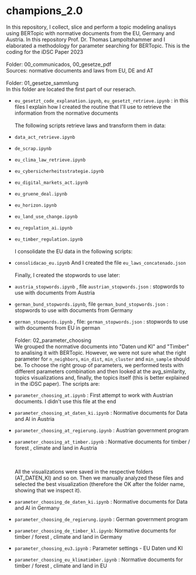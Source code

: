 # champions_2.0
In this repository, I collect, slice and perform a topic modeling analisys using BERTopic with normative documents from the EU, Germany and Austria. In this repository Prof. Dr. Thomas Lampoltshammer and I elaborated a methodology for parameter searching for BERTopic. This is the coding for the iDSC Paper 2023
<br><br>
Folder: 00_communicados, 00_gesetze_pdf<br>
Sources: normative documents and laws from EU, DE and AT
<br><br>
Folder: 01_gesetze_sammlung<br>
In this folder are located the first part of our reserach. 
- ```eu_gesetzt_code_explanation.ipynb```, ```eu_gesetzt_retrieve.ipynb``` : in this files I explain how I created the routine that I'll use to retrieve the information from the normative documents
<br><br>
The following scripts retrieve laws and transform them in data:
- ```data_act_retrieve.ipynb```
- ```de_scrap.ipynb```
- ```eu_clima_law_retrieve.ipynb```
- ```eu_cybersicherheitsstrategie.ipynb```
- ```eu_digital_markets_act.ipynb```
- ```eu_gruene_deal.ipynb```
- ```eu_horizon.ipynb```
- ```eu_land_use_change.ipynb```
- ```eu_regulation_ai.ipynb```
- ```eu_timber_regulation.ipynb```
<br><br>
I consolidate the EU data in the following scripts:
- ```consolidacao_eu.ipynb```
And I created the file ```eu_laws_concatenado.json```
<br><br>Finally, I created the stopwords to use later:
- ```austria_stopwords.ipynb``` , file ```austrian_stopwords.json``` : stopwords to use with documents from Austria
- ```german_bund_stopwords.ipynb```, file ```german_bund_stopwords.json``` : stopwords to use with documents from Germany
- ```german_stopwords.ipynb``` , file: ```german_stopwords.json``` : stopwords to use with documents from EU in german
<br><br>
Folder: 02_parameter_choosing <br>
We grouped the normative documents into "Daten und KI" and "Timber" to analising it with BERTopic. However, we were not sure what the right parameter for ```n_neighbors```, ```min_dist```, ```min_cluster``` and ```min_sample``` should be. To choose the right group of parameters, we performed tests with different parameters combination and then looked at the avg_similarity, topics visualizations and, finally, the topics itself (this is better explained in the iDSC paper). The scripts are:
- ```parameter_choosing_at.ipynb``` : First attempt to work with Austrian documents. I didn't use this file at the end
- ```parameter_choosing_at_daten_ki.ipynb``` : Normative documents for Data and AI in Austria
- ```parameter_choosing_at_regierung.ipynb``` :  Austrian government program
- ```parameter_choosing_at_timber.ipynb``` : Normative documents for timber / forest , climate and land in Austria

  <br><br>
  All the visualizations were saved in the respective folders (AT_DATEN_KI) and so on. Then we manually analyzed these files and selected the best visualization (therefore the OK after the folder name, showing that we inspect it). 
- ```parameter_choosing_de_daten_ki.ipynb``` : Normative documents for Data and AI in Germany
- ```parameter_choosing_de_regierung.ipynb``` :  German government program
- ```parameter_choosing_de_timber_kl.ipynb```: Normative documents for timber / forest , climate and land in Germany
- ```parameter_choosing_eu3.ipynb``` : Parameter settings - EU Daten und KI
- ```parameter_choosing_eu_klimatimber.ipynb``` : Normative documents for timber / forest , climate and land in EU
